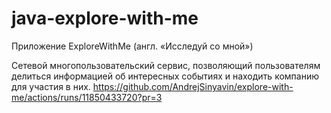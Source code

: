 # java-explore-with-me
Приложение ExploreWithMe (англ. «Исследуй со мной»)

Сетевой многопользовательский сервис, позволяющий пользователям делиться информацией об интересных событиях и находить компанию для участия в них.
https://github.com/AndrejSinyavin/explore-with-me/actions/runs/11850433720?pr=3